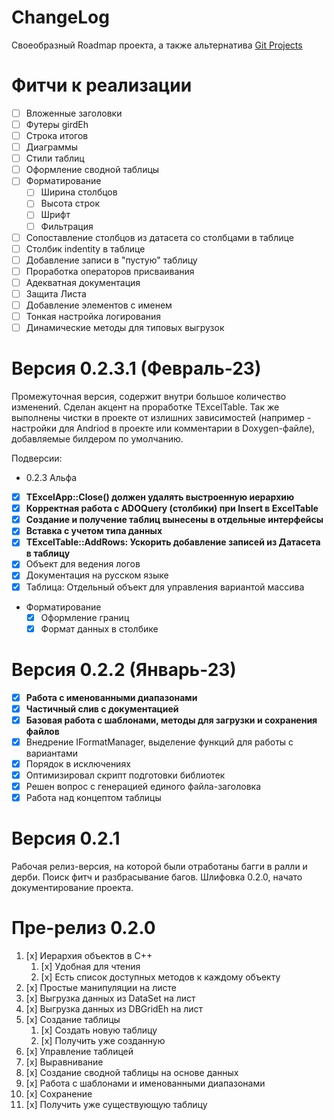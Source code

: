 ChangeLog
=========

Своеобразный Roadmap проекта, а также альтернатива [Git Projects](https://github.com/users/GeorgyGogol/projects/3/)

# Фитчи к реализации

- [ ] Вложенные заголовки
- [ ] Футеры girdEh
- [ ] Строка итогов
- [ ] Диаграммы
- [ ] Стили таблиц
- [ ] Оформление сводной таблицы
- [ ] Форматирование
  - [ ] Ширина столбцов
  - [ ] Высота строк
  - [ ] Шрифт
  - [ ] Фильтрация
- [ ] Сопоставление столбцов из датасета со столбцами в таблице
- [ ] Столбик indentity в таблице
- [ ] Добавление записи в "пустую" таблицу
- [ ] Проработка операторов присваивания
- [ ] Адекватная документация
- [ ] Защита Листа
- [ ] Добавление элементов с именем
- [ ] Тонкая настройка логирования
- [ ] Динамические методы для типовых выгрузок

# Версия 0.2.3.1 (Февраль-23)

Промежуточная версия, содержит внутри большое количество изменений.
Сделан акцент на проработке TExcelTable. Так же выполнены чистки в проекте от
излишних зависимостей (например - настройки для Andriod в проекте или 
комментарии в Doxygen-файле), добавляемые билдером по умолчанию.

Подверсии:
* 0.2.3 Альфа

- [x] **TExcelApp::Close() должен удалять выстроенную иерархию**
- [x] **Корректная работа с ADOQuery (столбики) при Insert в ExcelTable**
- [x] **Создание и получение таблиц вынесены в отдельные интерфейсы**
- [x] **Вставка с учетом типа данных**
- [x] **TExcelTable::AddRows: Ускорить добавление записей из Датасета в таблицу**
- [x] Объект для ведения логов
- [x] Документация на русском языке
- [x] Таблица: Отдельный объект для управления вариантой массива
- Форматирование
  - [x] Оформление границ
  - [x] Формат данных в столбике

# Версия 0.2.2 (Январь-23)

- [x] **Работа с именованными диапазонами**
- [x] **Частичный слив с документацией**
- [x] **Базовая работа с шаблонами, методы для загрузки и сохранения файлов**
- [x] Внедрение IFormatManager, выделение функций для работы с вариантами
- [x] Порядок в исключениях
- [x] Оптимизировал скрипт подготовки библиотек
- [x] Решен вопрос с генерацией единого файла-заголовка
- [x] Работа над концептом таблицы

# Версия 0.2.1

Рабочая релиз-версия, на которой были отработаны багги в ралли и дерби.
Поиск фитч и разбрасывание багов. Шлифовка 0.2.0, начато документирование
проекта.

# Пре-релиз 0.2.0

1. [x] Иерархия объектов в С++
   1. [x] Удобная для чтения
   2. [x] Есть список доступных методов к каждому объекту
2. [x] Простые манипуляции на листе
3. [x] Выгрузка данных из DataSet на лист
4. [x] Выгрузка данных из DBGridEh на лист
5. [x] Создание таблицы
   1. [x] Создать новую таблицу
   2. [x] Получить уже созданную
6. [x] Управление таблицей
  5. [x] Выравнивание
7. [x] Создание сводной таблицы на основе данных
8. [x] Работа с шаблонами и именованными диапазонами
9. [x] Сохранение
10. [x] Получить уже существующую таблицу

